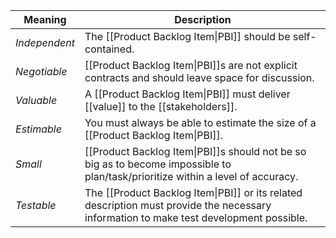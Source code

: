 
| Meaning | Description |
| ---- | ---- |
| *Independent* | The [[Product Backlog Item\|PBI]] should be self-contained. |
| *Negotiable* | [[Product Backlog Item\|PBI]]s are not explicit contracts and should leave space for discussion. |
| *Valuable* | A [[Product Backlog Item\|PBI]] must deliver [[value]] to the [[stakeholders]]. |
| *Estimable* | You must always be able to estimate the size of a [[Product Backlog Item\|PBI]]. |
| *Small* | [[Product Backlog Item\|PBI]]s should not be so big as to become impossible to plan/task/prioritize within a level of accuracy. |
| *Testable* | The [[Product Backlog Item\|PBI]] or its related description must provide the necessary information to make test development possible. |
